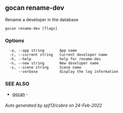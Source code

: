 ## gocan rename-dev

Rename a developer in the database

```
gocan rename-dev [flags]
```

### Options

```
  -a, --app string       App name
  -c, --current string   Current developer name
  -h, --help             help for rename-dev
  -n, --new string       New developer name
  -s, --scene string     Scene name
      --verbose          display the log information
```

### SEE ALSO

* [gocan](gocan.md)	 - 

###### Auto generated by spf13/cobra on 24-Feb-2022
